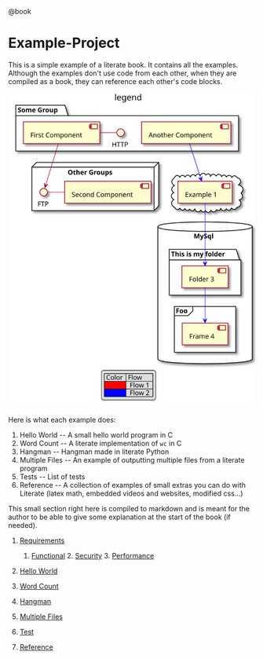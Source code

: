 @book
# Example-Project

This is a simple example of a literate book. It contains
all the examples. Although the examples don't use code from
each other, when they are compiled as a book, they can reference
each other's code blocks.

<img src=images/arch.svg>

Here is what each example does:

1. Hello World -- A small hello world program in C
2. Word Count -- A literate implementation of `wc` in C
3. Hangman -- Hangman made in literate Python
4. Multiple Files -- An example of outputting multiple files from a literate program
5. Tests -- List of tests 
6. Reference -- A collection of examples of small extras you can do with Literate (latex math, embedded videos and websites, modified css...)

This small section right here is compiled to markdown and is meant for the author to be
able to give some explanation at the start of the book (if needed).

1. [Requirements](req.md)
	1. [Functional](functional-reqs.md)
        2. [Security](security-reqs.md)
        3. [Performance](performance-reqs.md)
        
1. [Hello World](hello.md)
1. [Word Count](wc.md)
1. [Hangman](hangman.md)
1. [Multiple Files](multiple_files.md)
1. [Test](test.md)
1. [Reference](reference.md)

